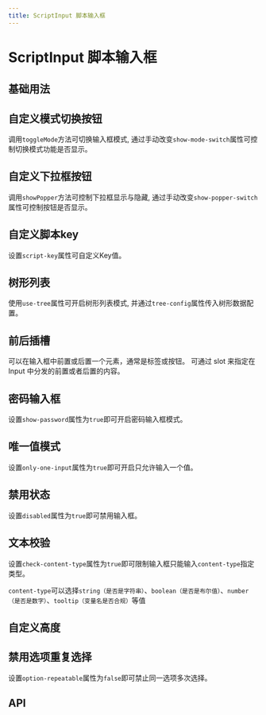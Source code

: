 ```yaml
---
title: ScriptInput 脚本输入框
---
```


# ScriptInput 脚本输入框

## 基础用法

<demo path="./def" />

## 自定义模式切换按钮

调用`toggleMode`方法可切换输入框模式, 通过手动改变`show-mode-switch`属性可控制切换模式功能是否显示。

<demo path="./switchMode" />

## 自定义下拉框按钮

调用`showPopper`方法可控制下拉框显示与隐藏, 通过手动改变`show-popper-switch`属性可控制按钮是否显示。

<demo path="./treeBtn" />

## 自定义脚本key

设置`script-key`属性可自定义Key值。

<demo path="./customKey" />

## 树形列表

使用`use-tree`属性可开启树形列表模式, 并通过`tree-config`属性传入树形数据配置。

<demo path="./treeScriptInput" />

## 前后插槽

可以在输入框中前置或后置一个元素，通常是标签或按钮。
可通过 slot 来指定在 Input 中分发的前置或者后置的内容。

<demo path="./prepend" />

## 密码输入框

设置`show-password`属性为`true`即可开启密码输入框模式。

<demo path="./password" />

## 唯一值模式

设置`only-one-input`属性为`true`即可开启只允许输入一个值。

<demo path="./unique" />

## 禁用状态

设置`disabled`属性为`true`即可禁用输入框。

<demo path="./disabled" />

## 文本校验

设置`check-content-type`属性为`true`即可限制输入框只能输入`content-type`指定类型。

`content-type`可以选择`string（是否是字符串）`、`boolean（是否是布尔值）`、`number（是否是数字）`、`tooltip（变量名是否合规）`等值

<demo path="./validate" />

## 自定义高度

<demo path="./heightScriptInput" />

## 禁用选项重复选择

设置`option-repeatable`属性为`false`即可禁止同一选项多次选择。

<demo path="./repeatable" />

## API

<API src="./scriptInput.json" lang="zh"></API>